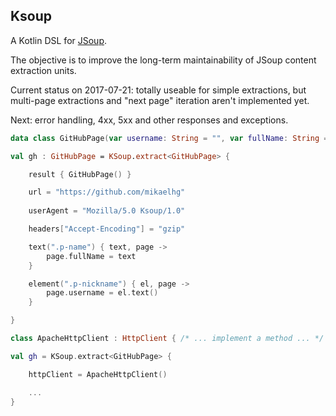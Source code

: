 ## Ksoup

A Kotlin DSL for [JSoup](https://jsoup.org/).

The objective is to improve the long-term maintainability of JSoup content extraction units.

Current status on 2017-07-21: totally useable for simple extractions, 
but multi-page extractions and "next page" iteration aren't implemented yet.

Next: error handling, 4xx, 5xx and other responses and exceptions.

```kotlin
data class GitHubPage(var username: String = "", var fullName: String = "")

val gh : GitHubPage = KSoup.extract<GitHubPage> {

    result { GitHubPage() }

    url = "https://github.com/mikaelhg"
    
    userAgent = "Mozilla/5.0 Ksoup/1.0"

    headers["Accept-Encoding"] = "gzip"

    text(".p-name") { text, page ->
        page.fullName = text
    }

    element(".p-nickname") { el, page ->
        page.username = el.text()
    }

}

class ApacheHttpClient : HttpClient { /* ... implement a method ... */ }

val gh = KSoup.extract<GitHubPage> {

    httpClient = ApacheHttpClient()

    ...
}
```
